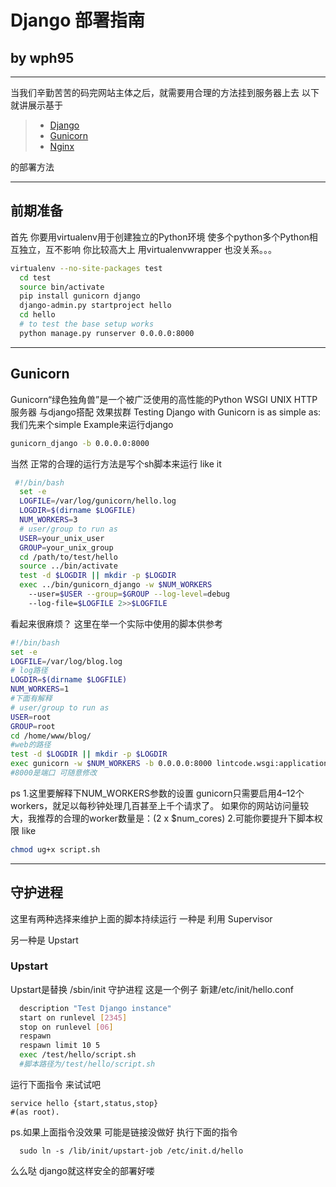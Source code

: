 # Django 部署指南
##           by wph95


------
当我们辛勤苦苦的码完网站主体之后，就需要用合理的方法挂到服务器上去
以下就讲展示基于  
> * [Django](https://www.djangoproject.com/)
> * [Gunicorn](https://gunicorn.org/)
> * [Nginx](http://nginx.org/)

的部署方法

------

## 前期准备
首先 你要用virtualenv用于创建独立的Python环境 使多个python多个Python相互独立，互不影响
你比较高大上 用virtualenvwrapper   也没关系。。。

```bash
virtualenv --no-site-packages test
  cd test
  source bin/activate
  pip install gunicorn django
  django-admin.py startproject hello
  cd hello
  # to test the base setup works
  python manage.py runserver 0.0.0.0:8000

```
------

## Gunicorn
Gunicorn“绿色独角兽”是一个被广泛使用的高性能的Python WSGI UNIX HTTP服务器
 与django搭配 效果拔群
Testing Django with Gunicorn is as simple as: 
我们先来个simple Example来运行django
```bash
gunicorn_django -b 0.0.0.0:8000
```

当然 正常的合理的运行方法是写个sh脚本来运行 like it
```bash
 #!/bin/bash
  set -e
  LOGFILE=/var/log/gunicorn/hello.log
  LOGDIR=$(dirname $LOGFILE)
  NUM_WORKERS=3
  # user/group to run as
  USER=your_unix_user
  GROUP=your_unix_group
  cd /path/to/test/hello
  source ../bin/activate
  test -d $LOGDIR || mkdir -p $LOGDIR
  exec ../bin/gunicorn_django -w $NUM_WORKERS 
    --user=$USER --group=$GROUP --log-level=debug 
    --log-file=$LOGFILE 2>>$LOGFILE
```
看起来很麻烦？ 这里在举一个实际中使用的脚本供参考
```bash
#!/bin/bash
set -e
LOGFILE=/var/log/blog.log
# log路径
LOGDIR=$(dirname $LOGFILE)
NUM_WORKERS=1
#下面有解释
# user/group to run as
USER=root
GROUP=root
cd /home/www/blog/
#web的路径
test -d $LOGDIR || mkdir -p $LOGDIR
exec gunicorn -w $NUM_WORKERS -b 0.0.0.0:8000 lintcode.wsgi:application --user=$USER --group=$GROUP
#8000是端口 可随意修改
```
ps 
1.这里要解释下NUM_WORKERS参数的设置 
gunicorn只需要启用4–12个workers，就足以每秒钟处理几百甚至上千个请求了。
如果你的网站访问量较大，我推荐的合理的worker数量是：(2 x $num_cores) 
2.可能你要提升下脚本权限 like
```bash
chmod ug+x script.sh
```
------

## 守护进程
这里有两种选择来维护上面的脚本持续运行
一种是 利用 Supervisor

另一种是 Upstart
### Upstart
Upstart是替换 /sbin/init 守护进程
这是一个例子 新建/etc/init/hello.conf 
```bash
  description "Test Django instance"
  start on runlevel [2345]
  stop on runlevel [06]
  respawn
  respawn limit 10 5
  exec /test/hello/script.sh
  #脚本路径为/test/hello/script.sh
```
运行下面指令 来试试吧
```
service hello {start,status,stop} 
#(as root).
```
ps.如果上面指令没效果 可能是链接没做好 执行下面的指令
```
  sudo ln -s /lib/init/upstart-job /etc/init.d/hello
```
么么哒 django就这样安全的部署好喽 
